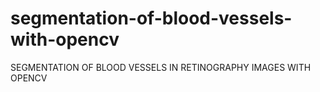 # segmentation-of-blood-vessels-with-opencv
SEGMENTATION OF BLOOD VESSELS IN RETINOGRAPHY IMAGES WITH OPENCV
